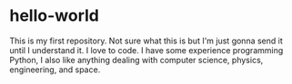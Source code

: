 # hello-world
This is my first repository. Not sure what this is but I'm just gonna send it until I understand it.
I love to code. I have some experience programming Python, I also like anything dealing with computer science, physics,
engineering, and space.
